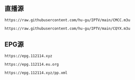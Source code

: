 <h2>直播源</h2>
<p dir="auto"><code>https://raw.githubusercontent.com/hu-gu/IPTV/main/CMCC.m3u</code>
<p dir="auto"><code>https://raw.githubusercontent.com/hu-gu/IPTV/main/CQYX.m3u</code>
<h2>EPG源</h2>
<p dir="auto"><code>https://epg.112114.xyz</code>
<p dir="auto"><code>https://epg.112114.eu.org</code>
<p dir="auto"><code>https://epg.112114.xyz/pp.xml</code>
